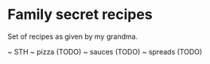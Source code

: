 # Family secret recipes

Set of recipes as given by my grandma.

~ STH
~ pizza (TODO)
~ sauces (TODO)
~ spreads (TODO)